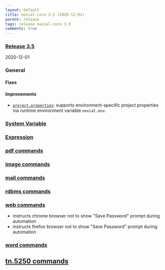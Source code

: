 ```yaml
---
layout: default
title: nexial-core 3.5 (2020-12-01)
parent: release
tags: release nexial-core 3.5
comments: true
---
```


### <a href="https://github.com/nexiality/nexial-core/releases/tag/nexial-core-v3.5_1020" class="external-link" target="_nexial_link">Release 3.5</a>
2020-12-01


### General
#### Fixes

#### Improvements
- [`project.properties`](../userguide/UnderstandingProjectStructure#artifactprojectproperties): supports 
  environment-specific project.properties via runtime environment variable `nexial.env`.


### [System Variable](../systemvars)


### [Expression](../expressions)

 
### [pdf commands](../commands/pdf)


### [image commands](../commands/image)


### [mail commands](../commands/mail)


### [rdbms commands](../commands/rdbms)


### [web commands](../commands/web)
- instructs chrome browser not to show "Save Password" prompt during automation
- instructs firefox browser not to show "Save Password" prompt during automation
 

### [word commands](../commands/word)


## [tn.5250 commands](../commands/tn.5250)
